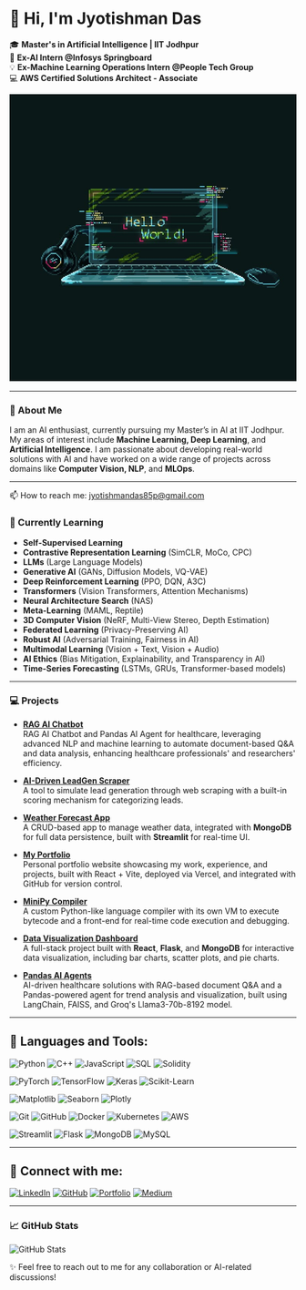 # 👋 Hi, I'm Jyotishman Das

🎓 **Master's in Artificial Intelligence | IIT Jodhpur**  
💼 **Ex-AI Intern @Infosys Springboard**  
💡 **Ex-Machine Learning Operations Intern @People Tech Group**  
💻 **AWS Certified Solutions Architect - Associate**

![Banner Image](https://github.com/rishi02102017/rishi02102017/raw/main/banner-image.jpg)

---

### 🚀 About Me

I am an AI enthusiast, currently pursuing my Master’s in AI at IIT Jodhpur. My areas of interest include **Machine Learning, Deep Learning**, and **Artificial Intelligence**. I am passionate about developing real-world solutions with AI and have worked on a wide range of projects across domains like **Computer Vision, NLP**, and **MLOps**.

---

📫 How to reach me: [jyotishmandas85p@gmail.com](mailto:jyotishmandas85p@gmail.com)

### 🌱 Currently Learning
- **Self-Supervised Learning**  
- **Contrastive Representation Learning** (SimCLR, MoCo, CPC)  
- **LLMs** (Large Language Models)  
- **Generative AI** (GANs, Diffusion Models, VQ-VAE)  
- **Deep Reinforcement Learning** (PPO, DQN, A3C)  
- **Transformers** (Vision Transformers, Attention Mechanisms)  
- **Neural Architecture Search** (NAS)  
- **Meta-Learning** (MAML, Reptile)  
- **3D Computer Vision** (NeRF, Multi-View Stereo, Depth Estimation)  
- **Federated Learning** (Privacy-Preserving AI)  
- **Robust AI** (Adversarial Training, Fairness in AI)  
- **Multimodal Learning** (Vision + Text, Vision + Audio)  
- **AI Ethics** (Bias Mitigation, Explainability, and Transparency in AI)  
- **Time-Series Forecasting** (LSTMs, GRUs, Transformer-based models) 

---

### 💻 Projects

- **[RAG AI Chatbot](https://github.com/rishi02102017/Infosys_Springboard_Project/tree/main/RAG%20AI%20Chatbot)**  
  RAG AI Chatbot and Pandas AI Agent for healthcare, leveraging advanced NLP and machine learning to automate document-based Q&A and data analysis, enhancing healthcare professionals' and researchers' efficiency.

- **[AI-Driven LeadGen Scraper](https://github.com/rishi02102017/caprae-leadgen-tool)**  
  A tool to simulate lead generation through web scraping with a built-in scoring mechanism for categorizing leads.

- **[Weather Forecast App](https://github.com/rishi02102017/weather-app)**  
  A CRUD-based app to manage weather data, integrated with **MongoDB** for full data persistence, built with **Streamlit** for real-time UI.

- **[My Portfolio](https://github.com/rishi02102017/My-Portfolio)**  
  Personal portfolio website showcasing my work, experience, and projects, built with React + Vite, deployed via Vercel, and integrated with GitHub for version control.

- **[MiniPy Compiler](https://github.com/rishi02102017/minipy-compiler)**  
  A custom Python-like language compiler with its own VM to execute bytecode and a front-end for real-time code execution and debugging.

- **[Data Visualization Dashboard](https://github.com/rishi02102017/blackcoffer-dashboard)**  
  A full-stack project built with **React**, **Flask**, and **MongoDB** for interactive data visualization, including bar charts, scatter plots, and pie charts.

- **[Pandas AI Agents](https://github.com/rishi02102017/Infosys_Springboard_Project/tree/main/Pandas%20AI%20Agents)**  
  AI-driven healthcare solutions with RAG-based document Q&A and a Pandas-powered agent for trend analysis and visualization, built using LangChain, FAISS, and Groq's Llama3-70b-8192 model.

---

## 💼 Languages and Tools:
![Python](https://img.shields.io/badge/Python-3776AB?style=flat&logo=python&logoColor=white)
![C++](https://img.shields.io/badge/C++-00599C?style=flat&logo=c%2B%2B&logoColor=white)
![JavaScript](https://img.shields.io/badge/JavaScript-F7DF1E?style=flat&logo=javascript&logoColor=black)
![SQL](https://img.shields.io/badge/SQL-4479A1?style=flat&logo=sqlite&logoColor=white)
![Solidity](https://img.shields.io/badge/Solidity-363636?style=flat&logo=solidity&logoColor=white)

![PyTorch](https://img.shields.io/badge/PyTorch-EE4C2C?style=flat&logo=pytorch&logoColor=white)
![TensorFlow](https://img.shields.io/badge/TensorFlow-FF6F00?style=flat&logo=tensorflow&logoColor=white)
![Keras](https://img.shields.io/badge/Keras-D00000?style=flat&logo=keras&logoColor=white)
![Scikit-Learn](https://img.shields.io/badge/Scikit%20Learn-F7931E?style=flat&logo=scikit-learn&logoColor=white)

![Matplotlib](https://img.shields.io/badge/Matplotlib-003B57?style=flat&logo=matplotlib&logoColor=white)
![Seaborn](https://img.shields.io/badge/Seaborn-9E6B61?style=flat&logo=seaborn&logoColor=white)
![Plotly](https://img.shields.io/badge/Plotly-3C4F75?style=flat&logo=plotly&logoColor=white)

![Git](https://img.shields.io/badge/Git-F05032?style=flat&logo=git&logoColor=white)
![GitHub](https://img.shields.io/badge/GitHub-181717?style=flat&logo=github&logoColor=white)
![Docker](https://img.shields.io/badge/Docker-2496ED?style=flat&logo=docker&logoColor=white)
![Kubernetes](https://img.shields.io/badge/Kubernetes-326CE5?style=flat&logo=kubernetes&logoColor=white)
![AWS](https://img.shields.io/badge/AWS-232F3E?style=flat&logo=amazonaws&logoColor=white)

![Streamlit](https://img.shields.io/badge/Streamlit-FF4B3E?style=flat&logo=streamlit&logoColor=white)
![Flask](https://img.shields.io/badge/Flask-000000?style=flat&logo=flask&logoColor=white)
![MongoDB](https://img.shields.io/badge/MongoDB-47A248?style=flat&logo=mongodb&logoColor=white)
![MySQL](https://img.shields.io/badge/MySQL-4479A1?style=flat&logo=mysql&logoColor=white)

---

## 🔗 Connect with me:
[![LinkedIn](https://img.shields.io/badge/LinkedIn-0A66C2?style=flat&logo=linkedin&logoColor=white)](https://www.linkedin.com/in/jyotishmandas85p/)
[![GitHub](https://img.shields.io/badge/GitHub-181717?style=flat&logo=github&logoColor=white)](https://github.com/rishi02102017)
[![Portfolio](https://img.shields.io/badge/Portfolio-000000?style=flat&logo=vercel&logoColor=white)](https://my-portfolio-jyotishman-das-projects.vercel.app/)
[![Medium](https://img.shields.io/badge/Medium-12100E?style=flat&logo=medium&logoColor=white)](https://medium.com/@jyotishmandas85p)

---

### 📈 GitHub Stats

![GitHub Stats](https://github-readme-stats.vercel.app/api?username=rishi02102017&show_icons=true&hide=prs&count_private=true&theme=tokyonight)

✨ Feel free to reach out to me for any collaboration or AI-related discussions!
